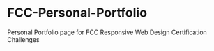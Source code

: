 # FCC-Personal-Portfolio
Personal Portfolio page for FCC Responsive Web Design Certification Challenges
